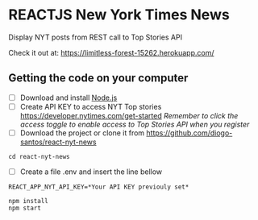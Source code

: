 # REACTJS New York Times News
Display NYT posts from REST call to Top Stories API

Check it out at: https://limitless-forest-15262.herokuapp.com/

## Getting the code on your computer
- [ ] Download and install <a href="https://nodejs.org/en/download/" target="_blank">Node.js</a>
- [ ] Create API KEY to access NYT Top stories https://developer.nytimes.com/get-started
*Remember to click the access toggle to enable access to Top Stories API when you register*
- [ ] Download the project or clone it from https://github.com/diogo-santos/react-nyt-news

```
cd react-nyt-news
```
- [ ] Create a file .env and insert the line bellow
```
REACT_APP_NYT_API_KEY=*Your API KEY previouly set*
```

```
npm install
npm start
```
